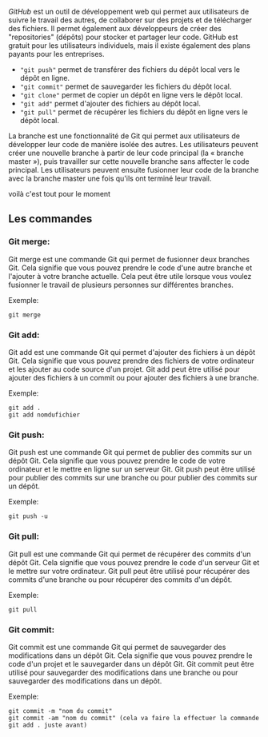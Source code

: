 
*GitHub* est un outil de développement web qui permet aux utilisateurs de suivre le travail des autres, de collaborer sur des projets et de télécharger des fichiers.  Il permet également aux développeurs de créer des "repositories" (dépôts) pour stocker et partager leur code.  GitHub est gratuit pour les utilisateurs individuels, mais il existe également des plans payants pour les entreprises.  

 - `"git push"` permet de transférer des fichiers du dépôt local vers le dépôt en ligne. 
 - `"git commit"` permet de sauvegarder les fichiers du dépôt local. 
 - `"git clone"` permet de copier un dépôt en ligne vers le dépôt local. 
 - `"git add"` permet d'ajouter des fichiers au dépôt local. 
 - `"git pull"` permet de récupérer les fichiers du dépôt en ligne vers le dépôt local.

La branche est une fonctionnalité de Git qui permet aux utilisateurs de développer leur code de manière isolée des autres. 
Les utilisateurs peuvent créer une nouvelle branche à partir de leur code principal (la « branche master »), 
puis travailler sur cette nouvelle branche sans affecter le code principal. 
Les utilisateurs peuvent ensuite fusionner leur code de la branche avec la branche master une fois qu'ils ont terminé leur travail.

voilà c'est tout pour le moment


## Les commandes
### Git merge:
Git merge est une commande Git qui permet de fusionner deux branches Git. Cela signifie que vous pouvez prendre le code d'une autre branche et l'ajouter à votre branche actuelle. Cela peut être utile lorsque vous voulez fusionner le travail de plusieurs personnes sur différentes branches.

Exemple:
```
git merge
```
### Git add:
Git add est une commande Git qui permet d'ajouter des fichiers à un dépôt Git. Cela signifie que vous pouvez prendre des fichiers de votre ordinateur et les ajouter au code source d'un projet. Git add peut être utilisé pour ajouter des fichiers à un commit ou pour ajouter des fichiers à une branche.

Exemple:
```
git add .
git add nomdufichier
```

### Git push:
Git push est une commande Git qui permet de publier des commits sur un dépôt Git. Cela signifie que vous pouvez prendre le code de votre ordinateur et le mettre en ligne sur un serveur Git. Git push peut être utilisé pour publier des commits sur une branche ou pour publier des commits sur un dépôt.

Exemple:
```
git push -u
```
### Git pull:
Git pull est une commande Git qui permet de récupérer des commits d'un dépôt Git. Cela signifie que vous pouvez prendre le code d'un serveur Git et le mettre sur votre ordinateur. Git pull peut être utilisé pour récupérer des commits d'une branche ou pour récupérer des commits d'un dépôt.

Exemple:
```
git pull
```
### Git commit:
Git commit est une commande Git qui permet de sauvegarder des modifications dans un dépôt Git. Cela signifie que vous pouvez prendre le code d'un projet et le sauvegarder dans un dépôt Git. Git commit peut être utilisé pour sauvegarder des modifications dans une branche ou pour sauvegarder des modifications dans un dépôt.

Exemple:
```
git commit -m "nom du commit"
git commit -am "nom du commit" (cela va faire la effectuer la commande git add . juste avant)
```
